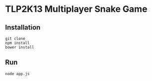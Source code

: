 # TLP2K13 Multiplayer Snake Game

## Installation

    git clone
    npm install
    bower install

## Run

    node app.js
